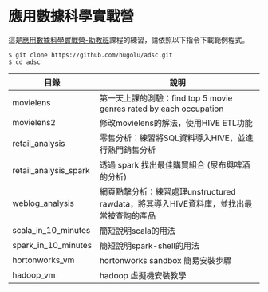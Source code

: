 # 應用數據科學實戰營

這是[應用數據科學實戰營-助教班](http://201512-ta.adsctw.com/)課程的練習，請依照以下指令下載範例程式。

```
$ git clone https://github.com/hugolu/adsc.git
$ cd adsc
```

| 目錄 | 說明 |
|------|------|
| movielens | 第一天上課的測驗：find top 5 movie genres rated by each occupation |
| movielens2 | 修改movielens的解法，使用HIVE ETL功能 |
| retail_analysis | 零售分析：練習將SQL資料導入HIVE，並進行熱門銷售分析 |
| retail_analysis_spark | 透過 spark 找出最佳購買組合 (尿布與啤酒的分析) |
| weblog_analysis | 網頁點擊分析：練習處理unstructured rawdata，將其導入HIVE資料庫，並找出最常被查詢的產品 |
| scala_in_10_minutes | 簡短說明scala的用法 |
| spark_in_10_minutes | 簡短說明spark-shell的用法 |
| hortonworks_vm | hortonworks sandbox 簡易安裝步驟 |
| hadoop_vm | hadoop 虛擬機安裝教學 |
